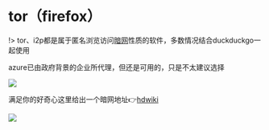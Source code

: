 # tor（firefox）

!> tor、i2p都是属于匿名浏览访问[暗网](/abc/darkweb)性质的软件，多数情况结合duckduckgo一起使用

azure已由政府背景的企业所代理，但还是可用的，只是不太建议选择

<!-- ![](https://ipfs.io/ipfs/QmWV4nmWRJL1Yi7jrFdt35tE91fYPTbZ6XMxgV1nqtp1ZU?2.png) -->

![](https://raw.githubusercontent.com/loremwalker/fq-book/master/docs/images/2018-04-29_022846.png)

满足你的好奇心这里给出一个暗网地址:point_right:[hdwiki](https://thehiddenwiki.org/)

<!-- ![](http://ipfs.io/ipfs/QmPa9g6SnpvXdDHcy5bYWB3jdkvtiCYe4oU44bznHaKrRX?3.png) -->

![](https://raw.githubusercontent.com/loremwalker/fq-book/master/docs/images/2018-04-29_023357.png)

